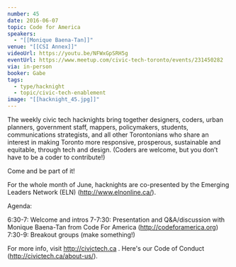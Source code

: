 ```yaml
---
number: 45
date: 2016-06-07
topic: Code for America
speakers:
  - "[[Monique Baena-Tan]]"
venue: "[[CSI Annex]]"
videoUrl: https://youtu.be/NFWxGpSRH5g
eventUrl: https://www.meetup.com/civic-tech-toronto/events/231450282
via: in-person
booker: Gabe
tags:
  - type/hacknight
  - topic/civic-tech-enablement
image: "[[hacknight_45.jpg]]"
---
```


The weekly civic tech hacknights bring together designers, coders, urban planners, government staff, mappers, policymakers, students, communications strategists, and all other Torontonians who share an interest in making Toronto more responsive, prosperous, sustainable and equitable, through tech and design. (Coders are welcome, but you don’t have to be a coder to contribute!)

Come and be part of it!

For the whole month of June, hacknights are co-presented by the Emerging Leaders Network (ELN) (http://www.elnonline.ca/).

Agenda:

6:30-7: Welcome and intros
7-7:30: Presentation and Q&A/discussion with Monique Baena-Tan from Code For America (http://codeforamerica.org)
7:30-9: Breakout groups (make something!)

For more info, visit http://civictech.ca .
Here's our Code of Conduct (http://civictech.ca/about-us/).